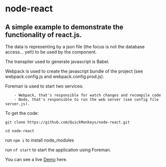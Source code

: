 # node-react

## A simple example to demonstrate the functionality of react.js.

The data is representing by a json file (the focus is not the database access... yet!) to be used by the component.

The transpiler used to generate javascript is Babel.

Webpack is used to create the javascript bundle of the project (see webpack.config.js and webpack.config.prod.js).

Foreman is used to start two services: 
```
    - Webpack, that's responsible for watch changes and recompile code 
    - Node, that's responsible to run the web server (see config file server.js).
```

To get the code:

`git clone https://github.com/QuickMonkeys/node-react.git`

`cd node-react`

run `npm i` to install node_modules

run `nf start` to start the application using Foreman.

You can see a live [Demo](https://node-react-quick.herokuapp.com/) here.
